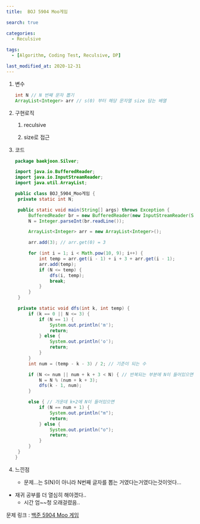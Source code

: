 ```yaml
---
title:  BOJ 5904 Moo게임

search: true

categories:
  - Reculsive
  
tags: 
  - [Algorithm, Coding Test, Reculsive, DP]

last_modified_at: 2020-12-31
---
```




1. 변수

   ```java
   int N // N 번째 문자 뽑기
   ArrayList<Integer> arr // s(0) 부터 해당 문자열 size 담는 배열
   ```

   

2. 구현로직

   1. reculsive

   2. size로 접근

      

3. 코드

   ```java
   package baekjoon.Silver;
   
   import java.io.BufferedReader;
   import java.io.InputStreamReader;
   import java.util.ArrayList;
   
   public class BOJ_5904_Moo게임 {
   	private static int N;
   
   	public static void main(String[] args) throws Exception {
   		BufferedReader br = new BufferedReader(new InputStreamReader(System.in));
   		N = Integer.parseInt(br.readLine());
   
   		ArrayList<Integer> arr = new ArrayList<Integer>();
   
   		arr.add(3); // arr.get(0) = 3
   
   		for (int i = 1; i < Math.pow(10, 9); i++) {
   			int temp = arr.get(i - 1) + i + 3 + arr.get(i - 1);
   			arr.add(temp);
   			if (N <= temp) {
   				dfs(i, temp);
   				break;
   			}
   		}
   	}
   
   	private static void dfs(int k, int temp) {
   		if (k == 0 || N <= 3) {
   			if (N == 1) {
   				System.out.println('m');
   				return;
   			} else {
   				System.out.println('o');
   				return;
   			}
   		}
   		int num = (temp - k - 3) / 2; // 기준이 되는 수
   
   		if (N <= num || num + k + 3 < N) { // 반복되는 부분에 N이 들어있으면
   			N = N % (num + k + 3);
   			dfs(k - 1, num);
   		}
   
   		else { // 가운데 k+2에 N이 들어있으면
   			if (N == num + 1) {
   				System.out.println("m");
   				return;
   			} else {
   				System.out.println("o");
   				return;
   			}
   		}
   	}
   }
   
   ```
   
   
   
4. 느낀점

   * 문제...는 S(N)이 아니라 N번째 글자를 뽑는 거였다는거였다는것이엇다...
* 재귀 공부를 더 열심히 해야겠다..
   * 시간 엄~~청 오래걸렸음..
   





문제 링크 : [백준 5904 Moo 게임](https://www.acmicpc.net/problem/5904)
     
     


